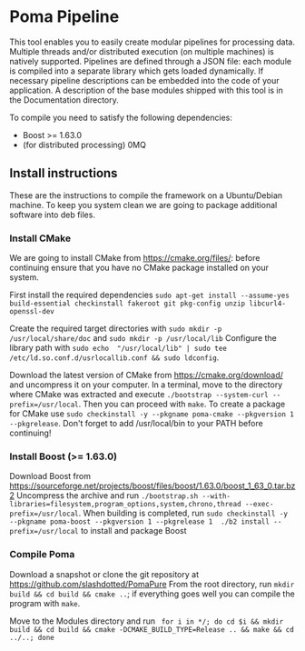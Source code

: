 # Poma Pipeline

This tool enables you to easily create modular pipelines for processing data. Multiple threads and/or distributed execution (on multiple machines) is natively supported. Pipelines are defined through a JSON file: each module is compiled into a separate library which gets loaded dynamically. If necessary pipeline descriptions can be embedded into the code of your application.
A description of the base modules shipped with this tool is in the Documentation directory.

To compile you need to satisfy the following dependencies:

- Boost >= 1.63.0
- (for distributed processing) 0MQ

## Install instructions

These are the instructions to compile the framework on a Ubuntu/Debian machine. To keep you system clean we are going to package additional software into deb files.

### Install CMake
We are going to install CMake from https://cmake.org/files/: before continuing ensure that you have no CMake package installed on your system.

First install the required dependencies `sudo apt-get install --assume-yes build-essential checkinstall fakeroot git pkg-config unzip libcurl4-openssl-dev`

Create the required target directories with  `sudo mkdir -p /usr/local/share/doc` and `sudo mkdir -p /usr/local/lib`
Configure the library path with `sudo echo  "/usr/local/lib" | sudo tee /etc/ld.so.conf.d/usrlocallib.conf && sudo ldconfig`.

Download the latest version of CMake from https://cmake.org/download/ and uncompress it on your computer. In a terminal, move to the directory where CMake was extracted and execute `./bootstrap --system-curl --prefix=/usr/local`. Then you can proceed with `make`. To create a package for CMake use `sudo checkinstall -y --pkgname poma-cmake --pkgversion 1 --pkgrelease`. Don't forget to add /usr/local/bin to your PATH before continuing!

### Install Boost (>= 1.63.0)

Download Boost from https://sourceforge.net/projects/boost/files/boost/1.63.0/boost_1_63_0.tar.bz2
Uncompress the archive and run `./bootstrap.sh --with-libraries=filesystem,program_options,system,chrono,thread --exec-prefix=/usr/local`. When building is completed, run `sudo checkinstall -y --pkgname poma-boost --pkgversion 1 --pkgrelease 1  ./b2 install --prefix=/usr/local` to install and package Boost

### Compile Poma

Download a snapshot or clone the git repository at https://github.com/slashdotted/PomaPure
From the root directory, run `mkdir build && cd build && cmake ..`; if everything goes well you can compile the program with `make`.

Move to the Modules directory and run `
for i in */; do cd $i && mkdir build && cd build && cmake -DCMAKE_BUILD_TYPE=Release .. && make && cd ../..; done`






